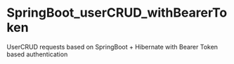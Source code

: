 # SpringBoot_userCRUD_withBearerToken
UserCRUD requests based on SpringBoot + Hibernate with Bearer Token based authentication
